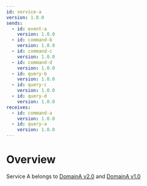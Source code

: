 ```yaml
---
id: service-a
version: 1.0.0
sends:
  - id: event-a
    version: 1.0.0
  - id: command-b
    version: 1.0.0
  - id: command-c
    version: 1.0.0
  - id: command-d
    version: 1.0.0
  - id: query-b
    version: 1.0.0
  - id: query-c
    version: 1.0.0
  - id: query-d
    version: 1.0.0
receives:
  - id: command-a
    version: 1.0.0
  - id: query-a
    version: 1.0.0
---
```


# Overview

Service A belongs to [DomainA v2.0](../../domains/domain-a/index.md) and [DomainA v1.0](../../domains/domain-a/versioned/1.0.0/index.md)
